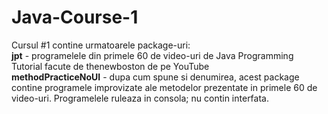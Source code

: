 # Java-Course-1

Cursul #1 contine urmatoarele package-uri:<br>
<b>jpt</b> - programelele din primele 60 de video-uri de Java Programming Tutorial facute de thenewboston de pe YouTube <br>
<b>methodPracticeNoUI</b> - dupa cum spune si denumirea, acest package contine programele improvizate ale metodelor prezentate in primele 
60 de video-uri. Programelele ruleaza in consola; nu contin interfata.
